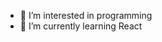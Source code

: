 - 👀 I’m interested in programming
- 🌱 I’m currently learning React

<!---
tomailtosaravanan/tomailtosaravanan is a ✨ special ✨ repository because its `README.md` (this file) appears on your GitHub profile.
You can click the Preview link to take a look at your changes.
--->
